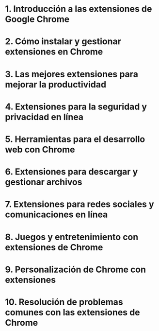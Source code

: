 # 1. Introducción a las extensiones de Google Chrome

# 2. Cómo instalar y gestionar extensiones en Chrome

# 3. Las mejores extensiones para mejorar la productividad

# 4. Extensiones para la seguridad y privacidad en línea

# 5. Herramientas para el desarrollo web con Chrome

# 6. Extensiones para descargar y gestionar archivos

# 7. Extensiones para redes sociales y comunicaciones en línea

# 8. Juegos y entretenimiento con extensiones de Chrome

# 9. Personalización de Chrome con extensiones

# 10. Resolución de problemas comunes con las extensiones de Chrome

